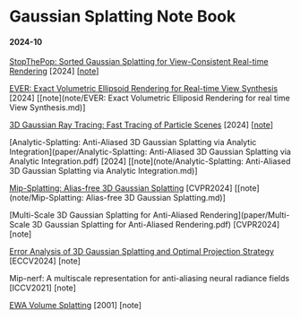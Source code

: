# Gaussian Splatting Note Book



#### 2024-10

[StopThePop: Sorted Gaussian Splatting for View-Consistent Real-time Rendering](paper/StopThePop.pdf) [2024] [[note](note/StopThePop.md)]

[EVER: Exact Volumetric Ellipsoid Rendering for Real-time View Synthesis](paper/EVER.pdf) [2024] [[note](note/EVER: Exact Volumetric Elliposid Rendering for real time View Synthesis.md)]

[3D Gaussian Ray Tracing: Fast Tracing of Particle Scenes](paper/3DGRT.pdf) [2024] [[note](note/3DGRT.md)]

[Analytic-Splatting: Anti-Aliased 3D Gaussian Splatting via Analytic Integration](paper/Analytic-Splatting: Anti-Aliased 3D Gaussian Splatting via Analytic Integration.pdf) [2024] [[note](note/Analytic-Splatting: Anti-Aliased 3D Gaussian Splatting via Analytic Integration.md)]

[Mip-Splatting: Alias-free 3D Gaussian Splatting](paper/mip-splatting.pdf) [CVPR2024] [[note](note/Mip-Splatting: Alias-free 3D Gaussian Splatting.md)]

[Multi-Scale 3D Gaussian Splatting for Anti-Aliased Rendering](paper/Multi-Scale 3D Gaussian Splatting for Anti-Aliased Rendering.pdf) [CVPR2024] [note]

[Error Analysis of 3D Gaussian Splatting and Optimal Projection Strategy](paper/On%20the%20Error%20Analysis%20of%203D%20Gaussian%20Splatting%0Aand%20an%20Optimal%20Projection%20Strategy.pdf) [ECCV2024] [note]

Mip-nerf: A multiscale representation for anti-aliasing neural radiance fields [ICCV2021] [note]

[EWA Volume Splatting](paper/Zwicker_EWA.pdf) [2001] [note]





